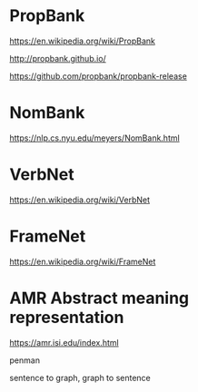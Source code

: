 
# PropBank

https://en.wikipedia.org/wiki/PropBank

http://propbank.github.io/

https://github.com/propbank/propbank-release

# NomBank

https://nlp.cs.nyu.edu/meyers/NomBank.html

# VerbNet

https://en.wikipedia.org/wiki/VerbNet

# FrameNet 

https://en.wikipedia.org/wiki/FrameNet

# AMR Abstract meaning representation

https://amr.isi.edu/index.html

penman

sentence to graph, graph to sentence


